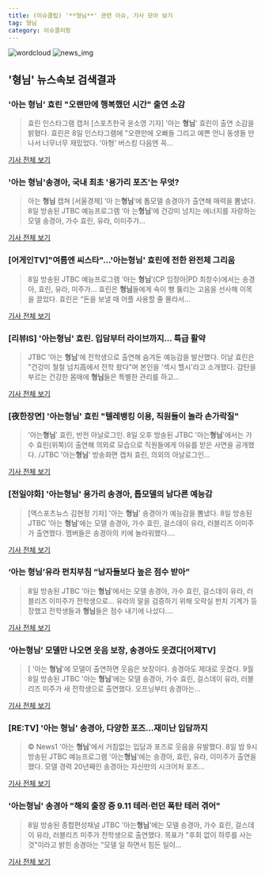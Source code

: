 ```yaml
---
title: (이슈클립) '**형님**' 관련 이슈, 기사 모아 보기
tag: 형님
category: 이슈클리핑
---
```

![wordcloud](https://s3.ap-northeast-2.amazonaws.com/lyrics101-wordcloud/2018-09-09-1536447632.png)
![news_img](https://user-images.githubusercontent.com/42597476/44507050-1206f400-a6e4-11e8-8d98-7ffbfebb353f.png)
## **'**형님**'** 뉴스속보 검색결과
### '아는 **형님**' 효린 "오랜만에 행복했던 시간" 출연 소감

>효린 인스타그램 캡처 [스포츠한국 윤소영 기자] '아는 **형님**' 효린이 출연 소감을 밝혔다. 효린은 8일 인스타그램에 "오랜만에 오빠들 그리고 예쁜 언니 동생들 만나서 너무너무 재밌었다. '아형' 버스킹 다음엔 꼭...

<a href="http://sports.hankooki.com/lpage/entv/201809/sp20180909072915136660.htm" target="_blank">기사 전체 보기</a>

### '아는 **형님**'송경아, 국내 최초 '용가리 포즈'는 무엇?

>아는 **형님** 캡쳐 [서울경제] ‘아 는**형님**’에 톱모델 송경아가 출연해 매력을 뽐냈다. 8일 방송된 JTBC 예능프로그램 ‘아 는**형님**’에 건강미 넘치는 에너지를 자랑하는 모델 송경아, 가수 효린, 유라, 이미주가...

<a href="http://www.sedaily.com/NewsView/1S4KHS8K3V" target="_blank">기사 전체 보기</a>

### [어게인TV]"여름엔 씨스타"…'아는**형님**' 효린에 전한 완전체 그리움

>8일 방송된 JTBC 예능프로그램 ‘아는 **형님**’(CP 임정아|PD 최창수)에서는 송경아, 효린, 유라, 미주가... 효린은 **형님**들에게 속이 뻥 뚫리는 고음을 선사해 이목을 끌었다. 효린은 “돈을 보낼 때 어플 사용할 줄 몰라서...

<a href="http://biz.heraldcorp.com/view.php?ud=201809090607378471927_1" target="_blank">기사 전체 보기</a>

### [리뷰IS] '아는**형님**' 효린. 입담부터 라이브까지… 특급 활약

>JTBC '아는 **형님**'에 전학생으로 출연해 숨겨둔 예능감을 발산했다. 이날 효린은 "건강미 철철 넘치高에서 전학 왔다"며 본인을 '섹시 헬시'라고 소개했다. 감탄을 부르는 건강한 몸매에 **형님**들은 특별한 관리를 하고...

<a href="http://isplus.live.joins.com/news/article/aid.asp?aid=22545817" target="_blank">기사 전체 보기</a>

### [夜한장면] '아는**형님**' 효린 "텔레뱅킹 이용, 직원들이 놀라 손가락질"

>'아는**형님**' 효린, 반전 아날로그인. 8일 오후 방송된 JTBC '아는**형님**'에서는 가수 효린(위쪽)이 출연해 의외로 모습으로 직원들에게 야유를 받은 사연을 공개했다. /JTBC '아는**형님**' 방송화면 캡처 효린, 의외의 아날로그인...

<a href="http://news.tf.co.kr/read/entertain/1732644.htm" target="_blank">기사 전체 보기</a>

### [전일야화] '아는**형님**' 용가리 송경아, 톱모델의 남다른 예능감

>[엑스포츠뉴스 김현정 기자] '아는 **형님**' 송경아가 예능감을 뽐냈다.   8일 방송된 JTBC '아는 **형님**'에는 모델 송경아, 가수 효린, 걸스데이 유라, 러블리즈 이미주가 출연했다.   멤버들은 송경아의 키에 놀라워했다....

<a href="http://www.xportsnews.com/?ac=article_view&entry_id=1017256" target="_blank">기사 전체 보기</a>

### ‘아는 **형님**’유라 펀치부침 “남자들보다 높은 점수 받아”

>8일 방송된 JTBC ‘아는 **형님**’에서는 모델 송경아, 가수 효린, 걸스데이 유라, 러블리즈 이미주가 전학생으로... 유라의 말을 검증하기 위해 오락실 펀치 기계가 등장했고 전학생들과 **형님**들은 점수 내기에 나섰다....

<a href="http://www.kookje.co.kr/news2011/asp/newsbody.asp?code=0500&key=20180909.99099002937" target="_blank">기사 전체 보기</a>

### ‘아는**형님**’ 모델만 나오면 웃음 보장, 송경아도 웃겼다[어제TV]

>[ '아는 **형님**'에 모델이 출연하면 웃음은 보장이다. 송경아도 제대로 웃겼다. 9월 8일 방송된 JTBC '아는 **형님**'에는 모델 송경아, 가수 효린, 걸스데이 유라, 러블리즈 미주가 새 전학생으로 출연했다. 오프닝부터 송경아는...

<a href="http://www.newsen.com/news_view.php?uid=201809082250082410" target="_blank">기사 전체 보기</a>

### [RE:TV] '아는 **형님**' 송경아, 다양한 포즈…재미난 입담까지

>© News1 '아는 **형님**'에서 거침없는 입담과 포즈로 웃음을 유발했다. 8일 밤 9시 방송된 JTBC 예능프로그램 '아는**형님**'에는 송경아, 효린, 유라, 이미주가 출연을 했다. 모델 경력 20년째인 송경아는 자신만의 시크어처 포즈...

<a href="http://news1.kr/articles/?3421212" target="_blank">기사 전체 보기</a>

### '아는**형님**' 송경아 "해외 출장 중 9.11 테러·런던 폭탄 테러 겪어"

>8일 방송된 종합편성채널 JTBC '아는**형님**'에는 모델 송경아, 가수 효린, 걸스데이 유라, 러블리즈 미주가 전학생으로 출연했다. 목표가 "후회 없이 하루를 사는 것"이라고 밝힌 송경아는 "모델 일 하면서 힘든 일이...

<a href="http://www.mydaily.co.kr/new_yk/html/read.php?newsid=201809082150559441&ext=na" target="_blank">기사 전체 보기</a>


